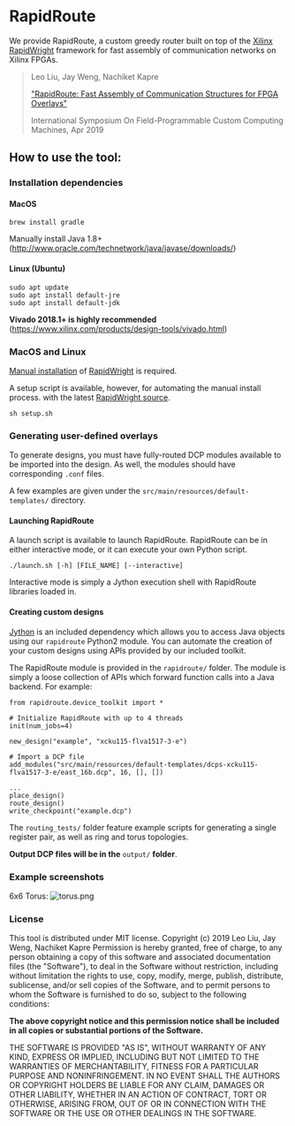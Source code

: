 # RapidRoute

We provide RapidRoute, a custom greedy router built on top of the [Xilinx RapidWright](http://www.rapidwright.io) framework for fast assembly of communication networks on Xilinx FPGAs.
> Leo Liu, Jay Weng, Nachiket Kapre
>
> ["RapidRoute: Fast Assembly of Communication Structures for FPGA Overlays"](https://nachiket.github.io/publications/rapid-route_fccm-2019.pdf)
>
> International Symposium On Field-Programmable Custom Computing Machines, Apr 2019

## How to use the tool:
### Installation dependencies
#### MacOS
```
brew install gradle
```
Manually install Java 1.8+ (http://www.oracle.com/technetwork/java/javase/downloads/)

#### Linux (Ubuntu)
```
sudo apt update
sudo apt install default-jre
sudo apt install default-jdk
```

**Vivado 2018.1+ is highly recommended** (https://www.xilinx.com/products/design-tools/vivado.html)

### MacOS and Linux
[Manual installation](https://www.rapidwright.io/docs/Manual_Install.html#manual-install) of [RapidWright](http://rapidwright.io) is required.

A setup script is available, however, for automating the manual install process. with the latest [RapidWright source](https://github.com/Xilinx/RapidWright).
```
sh setup.sh
```

### Generating user-defined overlays
To generate designs, you must have fully-routed DCP modules available to be imported into the design.
As well, the modules should have corresponding `.conf` files.

A few examples are given under the `src/main/resources/default-templates/` directory.

#### Launching RapidRoute
A launch script is available to launch RapidRoute.
RapidRoute can be in either interactive mode, or it can execute your own Python script.
```
./launch.sh [-h] [FILE_NAME] [--interactive]
```
Interactive mode is simply a Jython execution shell with RapidRoute libraries loaded in.

#### Creating custom designs
[Jython](http://www.jython.org) is an included dependency which allows you to access Java objects using our `rapidroute` Python2 module.
You can automate the creation of your custom designs using APIs provided by our included toolkit.

The RapidRoute module is provided in the `rapidroute/` folder.
The module is simply a loose collection of APIs which forward function calls into a Java backend.
For example:
```
from rapidroute.device_toolkit import *

# Initialize RapidRoute with up to 4 threads
init(num_jobs=4)

new_design("example", "xcku115-flva1517-3-e")

# Import a DCP file
add_modules("src/main/resources/default-templates/dcps-xcku115-flva1517-3-e/east_16b.dcp", 16, [], [])

...
place_design()
route_design()
write_checkpoint("example.dcp")
```

The `routing_tests/` folder feature example scripts for generating a single register pair, as well as ring and torus topologies.

**Output DCP files will be in the** `output/` **folder**.

### Example screenshots
6x6 Torus:
![torus.png](https://github.com/leoliu49/RapidRoute/blob/master/screenshots/torus.png)

### License

This tool is distributed under MIT license.
Copyright (c) 2019 Leo Liu, Jay Weng, Nachiket Kapre
Permission is hereby granted, free of charge, to any person obtaining a copy of this software and associated documentation files (the "Software"), to deal in the Software without restriction, including without limitation the rights to use, copy, modify, merge, publish, distribute, sublicense, and/or sell copies of the Software, and to permit persons to whom the Software is furnished to do so, subject to the following conditions: 

**The above copyright notice and this permission notice shall be included in all copies or substantial portions of the Software.**

THE SOFTWARE IS PROVIDED "AS IS", WITHOUT WARRANTY OF ANY KIND, EXPRESS OR IMPLIED, INCLUDING BUT NOT LIMITED TO THE WARRANTIES OF MERCHANTABILITY, FITNESS FOR A PARTICULAR PURPOSE AND NONINFRINGEMENT. IN NO EVENT SHALL THE AUTHORS OR COPYRIGHT HOLDERS BE LIABLE FOR ANY CLAIM, DAMAGES OR OTHER LIABILITY, WHETHER IN AN ACTION OF CONTRACT, TORT OR OTHERWISE, ARISING FROM, OUT OF OR IN CONNECTION WITH THE SOFTWARE OR THE USE OR OTHER DEALINGS IN THE SOFTWARE.
